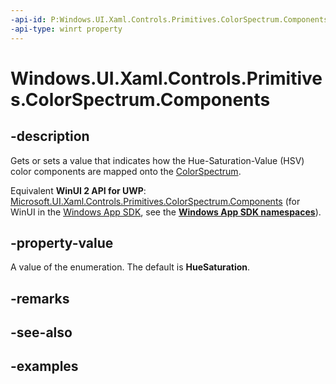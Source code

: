 ```yaml
---
-api-id: P:Windows.UI.Xaml.Controls.Primitives.ColorSpectrum.Components
-api-type: winrt property
---
```


<!-- Property syntax.
public ColorSpectrumComponents Components { get;  set; }
-->

# Windows.UI.Xaml.Controls.Primitives.ColorSpectrum.Components

## -description

Gets or sets a value that indicates how the Hue-Saturation-Value (HSV) color components are mapped onto the [ColorSpectrum](colorspectrum.md).

Equivalent **WinUI 2 API for UWP**: [Microsoft.UI.Xaml.Controls.Primitives.ColorSpectrum.Components](/windows/winui/api/microsoft.ui.xaml.controls.primitives.colorspectrum.components) (for WinUI in the [Windows App SDK](/windows/apps/windows-app-sdk/), see the **[Windows App SDK namespaces](/windows/windows-app-sdk/api/winrt/)**).

## -property-value

A value of the enumeration. The default is **HueSaturation**.

## -remarks

## -see-also

## -examples

